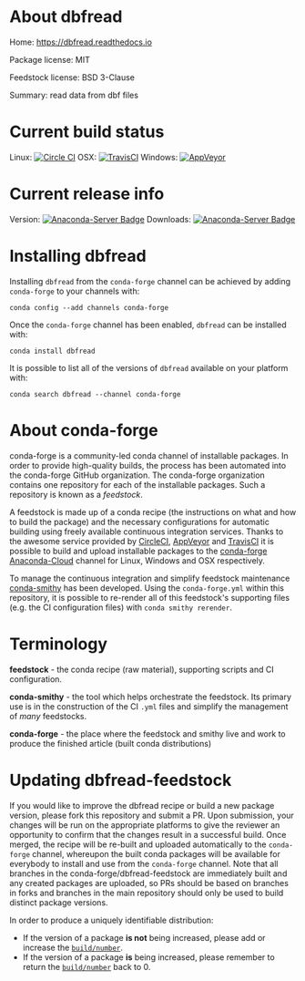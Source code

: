 About dbfread
=============

Home: https://dbfread.readthedocs.io

Package license: MIT

Feedstock license: BSD 3-Clause

Summary: read data from dbf files



Current build status
====================

Linux: [![Circle CI](https://circleci.com/gh/conda-forge/dbfread-feedstock.svg?style=shield)](https://circleci.com/gh/conda-forge/dbfread-feedstock)
OSX: [![TravisCI](https://travis-ci.org/conda-forge/dbfread-feedstock.svg?branch=master)](https://travis-ci.org/conda-forge/dbfread-feedstock)
Windows: [![AppVeyor](https://ci.appveyor.com/api/projects/status/github/conda-forge/dbfread-feedstock?svg=True)](https://ci.appveyor.com/project/conda-forge/dbfread-feedstock/branch/master)

Current release info
====================
Version: [![Anaconda-Server Badge](https://anaconda.org/conda-forge/dbfread/badges/version.svg)](https://anaconda.org/conda-forge/dbfread)
Downloads: [![Anaconda-Server Badge](https://anaconda.org/conda-forge/dbfread/badges/downloads.svg)](https://anaconda.org/conda-forge/dbfread)

Installing dbfread
==================

Installing `dbfread` from the `conda-forge` channel can be achieved by adding `conda-forge` to your channels with:

```
conda config --add channels conda-forge
```

Once the `conda-forge` channel has been enabled, `dbfread` can be installed with:

```
conda install dbfread
```

It is possible to list all of the versions of `dbfread` available on your platform with:

```
conda search dbfread --channel conda-forge
```


About conda-forge
=================

conda-forge is a community-led conda channel of installable packages.
In order to provide high-quality builds, the process has been automated into the
conda-forge GitHub organization. The conda-forge organization contains one repository
for each of the installable packages. Such a repository is known as a *feedstock*.

A feedstock is made up of a conda recipe (the instructions on what and how to build
the package) and the necessary configurations for automatic building using freely
available continuous integration services. Thanks to the awesome service provided by
[CircleCI](https://circleci.com/), [AppVeyor](http://www.appveyor.com/)
and [TravisCI](https://travis-ci.org/) it is possible to build and upload installable
packages to the [conda-forge](https://anaconda.org/conda-forge)
[Anaconda-Cloud](http://docs.anaconda.org/) channel for Linux, Windows and OSX respectively.

To manage the continuous integration and simplify feedstock maintenance
[conda-smithy](http://github.com/conda-forge/conda-smithy) has been developed.
Using the ``conda-forge.yml`` within this repository, it is possible to re-render all of
this feedstock's supporting files (e.g. the CI configuration files) with ``conda smithy rerender``.


Terminology
===========

**feedstock** - the conda recipe (raw material), supporting scripts and CI configuration.

**conda-smithy** - the tool which helps orchestrate the feedstock.
                   Its primary use is in the construction of the CI ``.yml`` files
                   and simplify the management of *many* feedstocks.

**conda-forge** - the place where the feedstock and smithy live and work to
                  produce the finished article (built conda distributions)


Updating dbfread-feedstock
==========================

If you would like to improve the dbfread recipe or build a new
package version, please fork this repository and submit a PR. Upon submission,
your changes will be run on the appropriate platforms to give the reviewer an
opportunity to confirm that the changes result in a successful build. Once
merged, the recipe will be re-built and uploaded automatically to the
`conda-forge` channel, whereupon the built conda packages will be available for
everybody to install and use from the `conda-forge` channel.
Note that all branches in the conda-forge/dbfread-feedstock are
immediately built and any created packages are uploaded, so PRs should be based
on branches in forks and branches in the main repository should only be used to
build distinct package versions.

In order to produce a uniquely identifiable distribution:
 * If the version of a package **is not** being increased, please add or increase
   the [``build/number``](http://conda.pydata.org/docs/building/meta-yaml.html#build-number-and-string).
 * If the version of a package **is** being increased, please remember to return
   the [``build/number``](http://conda.pydata.org/docs/building/meta-yaml.html#build-number-and-string)
   back to 0.
